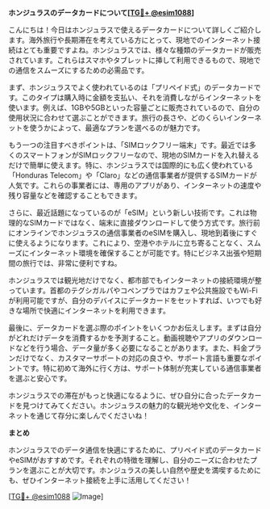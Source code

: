 **ホンジュラスのデータカードについて[[TG💪+ @esim1088](https://t.me/s/esim1088)]**

こんにちは！今日はホンジュラスで使えるデータカードについて詳しくご紹介します。海外旅行や長期滞在を考えている方にとって、現地でのインターネット接続はとても重要ですよね。ホンジュラスでは、様々な種類のデータカードが販売されています。これらはスマホやタブレットに挿して利用できるもので、現地での通信をスムーズにするための必需品です。

まず、ホンジュラスでよく使われているのは「プリペイド式」のデータカードです。このタイプは購入時に金額を支払い、それを消費しながらインターネットを使います。例えば、1GBや5GBといった容量ごとに販売されているので、自分の使用状況に合わせて選ぶことができます。旅行の長さや、どのくらいインターネットを使うかによって、最適なプランを選べるのが魅力です。

もう一つの注目すべきポイントは、「SIMロックフリー端末」です。最近では多くのスマートフォンがSIMロックフリーなので、現地のSIMカードを入れ替えるだけで簡単に使えます。特に、ホンジュラスでは国際的にも広く使われている「Honduras Telecom」や「Claro」などの通信事業者が提供するSIMカードが人気です。これらの事業者には、専用のアプリがあり、インターネットの速度や残り容量などを確認することもできます。

さらに、最近話題になっているのが「eSIM」という新しい技術です。これは物理的なSIMカードではなく、端末に直接ダウンロードして使う方式です。旅行前にオンラインでホンジュラスの通信事業者のeSIMを購入し、現地到着後にすぐに使えるようになります。これにより、空港やホテルに立ち寄ることなく、スムーズにインターネット環境を確保することが可能です。特にビジネス出張や短期間の旅行では、非常に便利ですね。

ホンジュラスでは観光地だけでなく、都市部でもインターネットの接続環境が整っています。首都のテグシガルパやコペンプラではカフェや公共施設でもWi-Fiが利用可能ですが、自分のデバイスにデータカードをセットすれば、いつでも好きな場所で快適にインターネットを利用できます。

最後に、データカードを選ぶ際のポイントをいくつかお伝えします。まずは自分がどれだけデータを消費するかを予測すること。動画視聴やアプリのダウンロードなどを行う場合、データ量が多く必要になることがあります。また、料金プランだけでなく、カスタマーサポートの対応の良さや、サポート言語も重要なポイントです。特に初めて海外に行く方は、サポート体制が充実している通信事業者を選ぶと安心です。

ホンジュラスでの滞在がもっと快適になるように、ぜひ自分に合ったデータカードを見つけてみてください。ホンジュラスの魅力的な観光地や文化を、インターネットを通じて存分に楽しんでくださいね！

**まとめ**

ホンジュラスでのデータ通信を快適にするために、プリペイド式のデータカードやeSIMがおすすめです。それぞれの特徴を理解し、自分のニーズに合わせたプランを選ぶことが大切です。ホンジュラスの美しい自然や歴史を満喫するためにも、ぜひインターネット接続を上手に活用してください！

[[TG💪+ @esim1088](https://t.me/s/esim1088) ![Image](https://i.postimg.cc/Y0z9fWf4/image.png)]